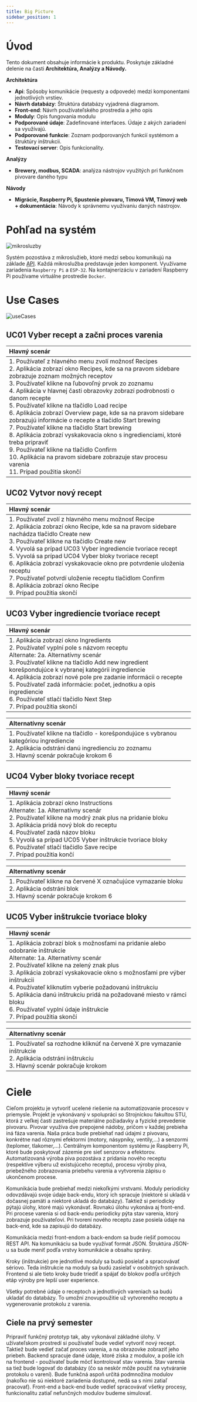 ```yaml
---
title: Big Picture
sidebar_position: 1
---
```


# Úvod

Tento dokument obsahuje informácie k produktu. Poskytuje základné delenie na časti **Architektúra, Analýzy a Návody.**

**Architektúra**

- **Api**: Spôsoby komunikácie (requesty a odpovede) medzi komponentami jednotlivých vrstiev.
- **Návrh databázy**: Štruktúra databázy vyjadrená diagramom.
- **Front-end**: Návrh používateľského prostredia a jeho opis
- **Moduly**: Opis fungovania modulu
- **Podporované údaje**: Zadefinované interfaces. Údaje z akých zariadení sa využívajú.
- **Podporované funkcie**: Zoznam podporovaných funkcií systémom a štruktúry inštrukcii.
- **Testovací server**: Opis funkcionality.

**Analýzy**

- **Brewery, modbus, SCADA**: analýza nástrojov využitých pri funkčnom pivovare daného typu

**Návody**

- **Migrácie, Raspberry Pi, Spustenie pivovaru, Tímová VM, Tímový web + dokumentácia**: Návody k správnemu využívaniu daných nástrojov.

# Pohľad na systém

![mikrosluzby](/img/microservices.png)

Systém pozostáva z mikroslužieb, ktoré medzi sebou komunikujú na základe [API](./architecture/api-reference.md). Každá mikroslužba predstavuje jeden komponent. Využívame zariadenia `Raspberry Pi` a `ESP-32`. Na kontajnerizáciu v zariadení Raspberry Pi používame virtuálne prostredie `Docker`.

# Use Cases

![useCases](/img/useCasesDiagram.png)

## UC01 Vyber recept a začni proces varenia

| Hlavný scenár                                                                                                                                                                                                                                                                                                                                                                                                                                                                                                                                                                                                                                                                                                                                                                     |
| :-------------------------------------------------------------------------------------------------------------------------------------------------------------------------------------------------------------------------------------------------------------------------------------------------------------------------------------------------------------------------------------------------------------------------------------------------------------------------------------------------------------------------------------------------------------------------------------------------------------------------------------------------------------------------------------------------------------------------------------------------------------------------------- |
| 1. Používateľ z hlavného menu zvolí možnosť Recipes<br /> 2. Aplikácia zobrazí okno Recipes, kde sa na pravom sidebare zobrazuje zoznam možných receptov<br /> 3. Používateľ klikne na ľubovoľný prvok zo zoznamu<br /> 4. Aplikácia v hlavnej časti obrazovky zobrazí podrobnosti o danom recepte<br /> 5. Používateľ klikne na tlačidlo Load recipe<br /> 6. Aplikácia zobrazí Overview page, kde sa na pravom sidebare zobrazujú informácie o recepte a tlačidlo Start brewing<br /> 7. Používateľ klikne na tlačidlo Start brewing<br /> 8. Aplikácia zobrazí vyskakovacia okno s ingredienciami, ktoré treba pripraviť<br /> 9. Používateľ klikne na tlačidlo Confirm<br /> 10. Aplikácia na pravom sidebare zobrazuje stav procesu varenia<br /> 11. Prípad použitia skončí |

## UC02 Vytvor nový recept

| Hlavný scenár                                                                                                                                                                                                                                                                                                                                                                                                                                                                                                                                       |
| :-------------------------------------------------------------------------------------------------------------------------------------------------------------------------------------------------------------------------------------------------------------------------------------------------------------------------------------------------------------------------------------------------------------------------------------------------------------------------------------------------------------------------------------------------- |
| 1. Používateľ zvolí z hlavného menu možnosť Recipe<br /> 2. Aplikácia zobrazí okno Recipe, kde sa na pravom sidebare nachádza tlačidlo Create new<br /> 3. Používateľ klikne na tlačidlo Create new<br /> 4. Vyvolá sa prípad UC03 Vyber ingrediencie tvoriace recept<br /> 5. Vyvolá sa prípad UC04 Vyber bloky tvoriace recept<br /> 6. Aplikácia zobrazí vyskakovacie okno pre potvrdenie uloženia receptu<br /> 7. Používateľ potvrdí uloženie receptu tlačidlom Confirm<br /> 8. Aplikácia zobrazí okno Recipe<br /> 9. Prípad použitia skončí |

## UC03 Vyber ingrediencie tvoriace recept

| Hlavný scenár                                                                                                                                                                                                                                                                                                                                                                                                                                                            |
| :----------------------------------------------------------------------------------------------------------------------------------------------------------------------------------------------------------------------------------------------------------------------------------------------------------------------------------------------------------------------------------------------------------------------------------------------------------------------- |
| 1. Aplikácia zobrazí okno Ingredients<br /> 2. Používateľ vyplní pole s názvom receptu<br /> Alternate: 2a. Alternatívny scenár <br /> 3. Používateľ klikne na tlačidlo Add new ingredient korešpondujúce k vybranej kategórii ingrediencie<br /> 4. Aplikácia zobrazí nové pole pre zadanie informácii o recepte<br /> 5. Používateľ zadá informácie: počet, jednotku a opis ingrediencie<br /> 6. Používateľ stlačí tlačidlo Next Step<br /> 7. Prípad použitia skončí |

| Alternatívny scenár                                                                                                                                                                     |
| :-------------------------------------------------------------------------------------------------------------------------------------------------------------------------------------- |
| 1. Používateľ klikne na tlačidlo - korešpondujúce s vybranou kategóriou ingrediencie<br /> 2. Aplikácia odstráni danú ingredienciu zo zoznamu<br /> 3. Hlavný scenár pokračuje krokom 6 |

## UC04 Vyber bloky tvoriace recept

| Hlavný scenár                                                                                                                                                                                                                                                                                                                                                                     |
| :-------------------------------------------------------------------------------------------------------------------------------------------------------------------------------------------------------------------------------------------------------------------------------------------------------------------------------------------------------------------------------- |
| 1. Aplikácia zobrazí okno Instructions<br /> Alternate: 1a. Alternatívny scenár <br /> 2. Používateľ klikne na modrý znak plus na pridanie bloku<br /> 3. Aplikácia pridá nový blok do receptu<br /> 4. Používateľ zadá názov bloku<br /> 5. Vyvolá sa prípad UC05 Vyber inštrukcie tvoriace bloky<br /> 6. Používateľ stlačí tlačidlo Save recipe<br /> 7. Prípad použitia končí |

| Alternatívny scenár                                                                                                                     |
| :-------------------------------------------------------------------------------------------------------------------------------------- |
| 1. Používateľ klikne na červené X označujúce vymazanie bloku<br /> 2. Aplikácia odstráni blok<br /> 3. Hlavný scenár pokračuje krokom 6 |

## UC05 Vyber inštrukcie tvoriace bloky

| Hlavný scenár                                                                                                                                                                                                                                                                                                                                                                                                                                                             |
| :------------------------------------------------------------------------------------------------------------------------------------------------------------------------------------------------------------------------------------------------------------------------------------------------------------------------------------------------------------------------------------------------------------------------------------------------------------------------ |
| 1. Aplikácia zobrazí blok s možnosťami na pridanie alebo odobranie inštrukcie<br /> Alternate: 1a. Alternatívny scenár <br /> 2. Používateľ klikne na zelený znak plus<br /> 3. Aplikácia zobrazí vyskakovacie okno s možnosťami pre výber inštrukcii<br /> 4. Používateľ kliknutím vyberie požadovanú inštrukciu<br /> 5. Aplikácia danú inštrukciu pridá na požadované miesto v rámci bloku<br /> 6. Používateľ vyplní údaje inštrukcie<br /> 7. Prípad použitia skončí |

| Alternatívny scenár                                                                                                                                    |
| :----------------------------------------------------------------------------------------------------------------------------------------------------- |
| 1. Používateľ sa rozhodne kliknúť na červené X pre vymazanie inštrukcie<br /> 2. Aplikácia odstráni inštrukciu<br /> 3. Hlavný scenár pokračuje krokom |

# Ciele

Cieľom projektu je vytvoriť ucelené riešenie na automatizovanie procesov v priemysle.
Projekt je vykonávaný v spolupráci so Strojníckou fakultou STU, ktorá z veľkej časti zastrešuje materiálne požiadavky a fyzické prevedenie pivovaru.
Pivovar využíva dve prepojené nádoby, pričom v každej prebieha iná fáza varenia. Naša práca bude prebiehať nad údajmi z pivovaru,
konkrétne nad rôznymi efektormi (motory, násypníky, ventily,...) a senzormi (teplomer, tlakomer,...).
Centrálnym komponentom systému je Raspberry Pi, ktoré bude poskytovať zázemie pre sieť senzorov a efektorov.
Automatizovaná výroba piva pozostáva z pridania nového receptu (respektíve výberu už existujúceho receptu),
procesu výroby piva, priebežného zobrazovania priebehu varenia a vytvorenia zápisu o ukončenom procese.

Komunikácia bude prebiehať medzi niekoľkými vrstvami. Moduly periodicky odovzdávajú svoje údaje back-endu,
ktorý ich spracuje (niektoré si ukladá v dočasnej pamäti a niektoré ukladá do databázy).
Taktiež si periodicky pýtajú úlohy, ktoré majú vykonávať. Rovnakú úlohu vykonáva aj front-end.
Pri procese varenia si od back-endu periodicky pýta stav varenia, ktorý zobrazuje používateľovi.
Pri tvorení nového receptu zase posiela údaje na back-end, kde sa zapisujú do databázy.

Komunikácia medzi front-endom a back-endom sa bude riešiť pomocou REST API. Na komunikáciu sa bude využívať formát JSON.
Štruktúra JSON-u sa bude meniť podľa vrstvy komunikácie a obsahu správy.

Kroky (inštrukcie) pre jednotlivé moduly sa budú posielať a spracovávať sériovo.
Teda inštrukcie na moduly sa budú zasielať v osobitných správach.
Frontend si ale tieto kroky bude triediť a spájať do blokov podľa určitých etáp výroby pre lepší user experience.

Všetky potrebné údaje o receptoch a jednotlivých vareniach sa budú ukladať do databázy.
To umožní znovupoužitie už vytvoreného receptu a vygenerovanie protokolu z varenia.

## Ciele na prvý semester

Pripraviť funkčný prototyp tak, aby vykonával základné úlohy.
V užívateľskom prostredí si používateľ bude vedieť vytvoriť nový recept. Taktiež bude vedieť začať proces varenia,
a na obrazovke zobraziť jeho priebeh. Backend spracuje dané údaje, ktoré získa z modulov, a pošle ich na frontend - používateľ
bude môcť kontrolovať stav varenia. Stav varenia sa tiež bude logovať do databázy (čo sa neskôr môže použiť na vytváranie protokolu o varení).
Bude funkčná aspoň určitá podmnožina modulov (nakoľko nie sú niektoré zariadenia dostupné, nedá sa s nimi zatiaľ pracovať).
Front-end a back-end bude vedieť spracovávať všetky procesy, funkcionalitu zatiaľ nefunčných modulov budeme simulovať.
